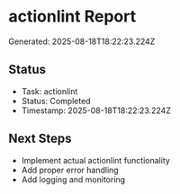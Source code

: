 # actionlint Report

Generated: 2025-08-18T18:22:23.224Z

## Status
- Task: actionlint
- Status: Completed
- Timestamp: 2025-08-18T18:22:23.224Z

## Next Steps
- Implement actual actionlint functionality
- Add proper error handling
- Add logging and monitoring
